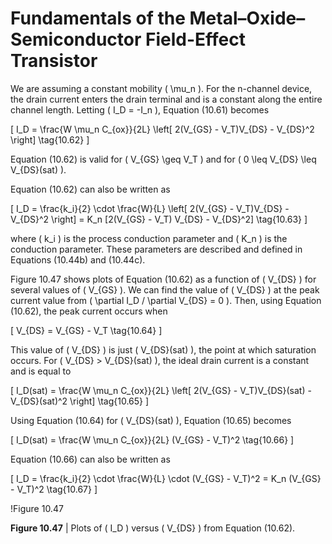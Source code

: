 # Fundamentals of the Metal–Oxide–Semiconductor Field-Effect Transistor

We are assuming a constant mobility \( \mu_n \). For the n-channel device, the drain current enters the drain terminal and is a constant along the entire channel length. Letting \( I_D = -I_n \), Equation (10.61) becomes

\[
I_D = \frac{W \mu_n C_{ox}}{2L} \left[ 2(V_{GS} - V_T)V_{DS} - V_{DS}^2 \right] \tag{10.62}
\]

Equation (10.62) is valid for \( V_{GS} \geq V_T \) and for \( 0 \leq V_{DS} \leq V_{DS}(sat) \).

Equation (10.62) can also be written as

\[
I_D = \frac{k_i}{2} \cdot \frac{W}{L} \left[ 2(V_{GS} - V_T)V_{DS} - V_{DS}^2 \right] = K_n [2(V_{GS} - V_T) V_{DS} - V_{DS}^2] \tag{10.63}
\]

where \( k_i \) is the process conduction parameter and \( K_n \) is the conduction parameter. These parameters are described and defined in Equations (10.44b) and (10.44c).

Figure 10.47 shows plots of Equation (10.62) as a function of \( V_{DS} \) for several values of \( V_{GS} \). We can find the value of \( V_{DS} \) at the peak current value from \( \partial I_D / \partial V_{DS} = 0 \). Then, using Equation (10.62), the peak current occurs when

\[
V_{DS} = V_{GS} - V_T \tag{10.64}
\]

This value of \( V_{DS} \) is just \( V_{DS}(sat) \), the point at which saturation occurs. For \( V_{DS} > V_{DS}(sat) \), the ideal drain current is a constant and is equal to

\[
I_D(sat) = \frac{W \mu_n C_{ox}}{2L} \left[ 2(V_{GS} - V_T)V_{DS}(sat) - V_{DS}(sat)^2 \right] \tag{10.65}
\]

Using Equation (10.64) for \( V_{DS}(sat) \), Equation (10.65) becomes

\[
I_D(sat) = \frac{W \mu_n C_{ox}}{2L} (V_{GS} - V_T)^2 \tag{10.66}
\]

Equation (10.66) can also be written as

\[
I_D = \frac{k_i}{2} \cdot \frac{W}{L} \cdot (V_{GS} - V_T)^2 = K_n (V_{GS} - V_T)^2 \tag{10.67}
\]

!Figure 10.47

**Figure 10.47** | Plots of \( I_D \) versus \( V_{DS} \) from Equation (10.62).